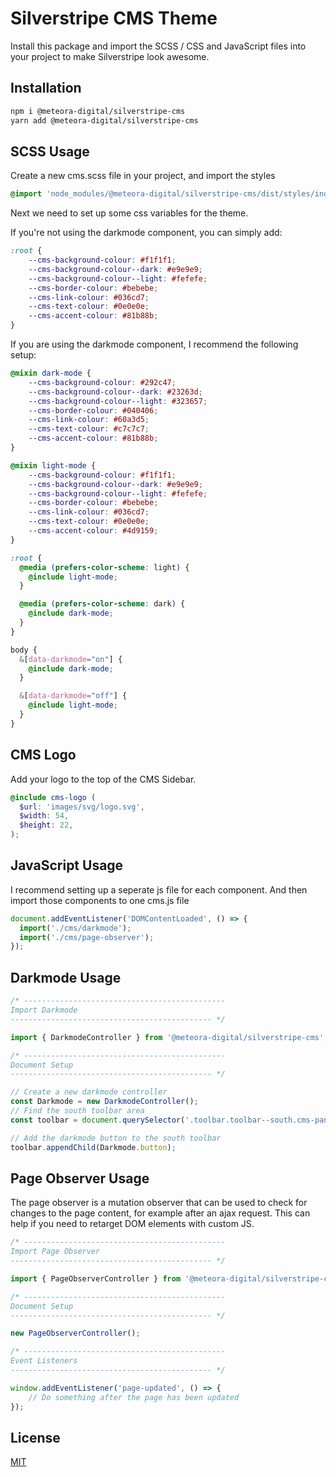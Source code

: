 # Silverstripe CMS Theme

Install this package and import the SCSS / CSS and JavaScript files into your project to make Silverstripe look awesome.

## Installation

```bash
npm i @meteora-digital/silverstripe-cms
yarn add @meteora-digital/silverstripe-cms
```

## SCSS Usage

Create a new cms.scss file in your project, and import the styles
    
```scss
@import 'node_modules/@meteora-digital/silverstripe-cms/dist/styles/index.scss';
```

Next we need to set up some css variables for the theme.

If you're not using the darkmode component, you can simply add:

```scss
:root {
    --cms-background-colour: #f1f1f1;
    --cms-background-colour--dark: #e9e9e9;
    --cms-background-colour--light: #fefefe;
    --cms-border-colour: #bebebe;
    --cms-link-colour: #036cd7;
    --cms-text-colour: #0e0e0e;
    --cms-accent-colour: #81b88b;
}
```

If you are using the darkmode component, I recommend the following setup:

```scss
@mixin dark-mode {
    --cms-background-colour: #292c47;
    --cms-background-colour--dark: #23263d;
    --cms-background-colour--light: #323657;
    --cms-border-colour: #040406;
    --cms-link-colour: #60a3d5;
    --cms-text-colour: #c7c7c7;
    --cms-accent-colour: #81b88b;
}

@mixin light-mode {
    --cms-background-colour: #f1f1f1;
    --cms-background-colour--dark: #e9e9e9;
    --cms-background-colour--light: #fefefe;
    --cms-border-colour: #bebebe;
    --cms-link-colour: #036cd7;
    --cms-text-colour: #0e0e0e;
    --cms-accent-colour: #4d9159;
}

:root {
  @media (prefers-color-scheme: light) {
    @include light-mode;
  }

  @media (prefers-color-scheme: dark) {
    @include dark-mode;
  }
}

body {
  &[data-darkmode="on"] {
    @include dark-mode;
  }

  &[data-darkmode="off"] {
    @include light-mode;
  }
}
```

## CMS Logo

Add your logo to the top of the CMS Sidebar.

```scss
@include cms-logo (
  $url: 'images/svg/logo.svg',
  $width: 54,
  $height: 22,
);
```

## JavaScript Usage

I recommend setting up a seperate js file for each component. And then import those components to one cms.js file

```js
document.addEventListener('DOMContentLoaded', () => {
  import('./cms/darkmode');
  import('./cms/page-observer');
});
```

## Darkmode Usage

```js
/* ---------------------------------------------
Import Darkmode
--------------------------------------------- */

import { DarkmodeController } from '@meteora-digital/silverstripe-cms';

/* ---------------------------------------------
Document Setup
--------------------------------------------- */

// Create a new darkmode controller
const Darkmode = new DarkmodeController();
// Find the south toolbar area
const toolbar = document.querySelector('.toolbar.toolbar--south.cms-panel-toggle');

// Add the darkmode button to the south toolbar
toolbar.appendChild(Darkmode.button);
```

## Page Observer Usage

The page observer is a mutation observer that can be used to check for changes to the page content, for example after an ajax request. This can help if you need to retarget DOM elements with custom JS.

```js
/* ---------------------------------------------
Import Page Observer
--------------------------------------------- */

import { PageObserverController } from '@meteora-digital/silverstripe-cms';

/* ---------------------------------------------
Document Setup
--------------------------------------------- */

new PageObserverController();

/* ---------------------------------------------
Event Listeners
--------------------------------------------- */

window.addEventListener('page-updated', () => {
    // Do something after the page has been updated
});
```

## License
[MIT](https://choosealicense.com/licenses/mit/)

